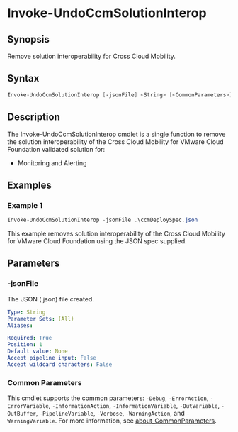 # Invoke-UndoCcmSolutionInterop

## Synopsis

Remove solution interoperability for Cross Cloud Mobility.

## Syntax

```powershell
Invoke-UndoCcmSolutionInterop [-jsonFile] <String> [<CommonParameters>]
```

## Description

The Invoke-UndoCcmSolutionInterop cmdlet is a single function to remove the solution interoperability of the Cross Cloud Mobility for VMware Cloud Foundation validated solution for:

- Monitoring and Alerting

## Examples

### Example 1

```powershell
Invoke-UndoCcmSolutionInterop -jsonFile .\ccmDeploySpec.json
```

This example removes solution interoperability of the Cross Cloud Mobility for VMware Cloud Foundation using the JSON spec supplied.

## Parameters

### -jsonFile

The JSON (.json) file created.

```yaml
Type: String
Parameter Sets: (All)
Aliases:

Required: True
Position: 1
Default value: None
Accept pipeline input: False
Accept wildcard characters: False
```

### Common Parameters

This cmdlet supports the common parameters: `-Debug`, `-ErrorAction`, `-ErrorVariable`, `-InformationAction`, `-InformationVariable`, `-OutVariable`, `-OutBuffer`, `-PipelineVariable`, `-Verbose`, `-WarningAction`, and `-WarningVariable`. For more information, see [about_CommonParameters](http://go.microsoft.com/fwlink/?LinkID=113216).
